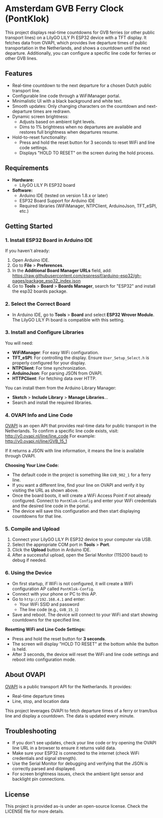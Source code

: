 # Amsterdam GVB Ferry Clock (PontKlok)

This project displays real-time countdowns for GVB ferries (or other public transport lines) on a LilyGO LILY Pi ESP32 device with a TFT display. It fetches data from OVAPI, which provides live departure times of public transportation in the Netherlands, and shows a countdown until the next departure. Additionally, you can configure a specific line code for ferries or other GVB lines.

## Features
- Real-time countdown to the next departure for a chosen Dutch public transport line.
- Configurable line code through a WiFiManager portal.
- Minimalistic UI with a black background and white text.
- Smooth updates: Only changing characters on the countdown and next-departure times are redrawn.
- Dynamic screen brightness:
  - Adjusts based on ambient light levels.
  - Dims to 1% brightness when no departures are available and restores full brightness when departures resume.
- Hold-to-reset functionality:
  - Press and hold the reset button for 3 seconds to reset WiFi and line code settings. 
  - Displays "HOLD TO RESET" on the screen during the hold process.

## Requirements
- **Hardware:**
    - LilyGO LILY Pi ESP32 board
- **Software:**
    - Arduino IDE (tested on version 1.8.x or later)
    - ESP32 Board Support for Arduino IDE
    - Required libraries (WiFiManager, NTPClient, ArduinoJson, TFT_eSPI, etc.)

## Getting Started

### 1. Install ESP32 Board in Arduino IDE
If you haven't already:
1. Open Arduino IDE.
2. Go to **File** > **Preferences**.
3. In the **Additional Board Manager URLs** field, add:
   https://raw.githubusercontent.com/espressif/arduino-esp32/gh-pages/package_esp32_index.json
4. Go to **Tools** > **Board** > **Boards Manager**, search for "ESP32" and install the esp32 boards package.

### 2. Select the Correct Board
- In Arduino IDE, go to **Tools** > **Board** and select **ESP32 Wrover Module**.  
  The LilyGO LILY Pi board is compatible with this setting.

### 3. Install and Configure Libraries
You will need:
- **WiFiManager**: For easy WiFi configuration.
- **TFT_eSPI**: For controlling the display. Ensure `User_Setup_Select.h` is properly configured for your display.
- **NTPClient**: For time synchronization.
- **ArduinoJson**: For parsing JSON from OVAPI.
- **HTTPClient**: For fetching data over HTTP.

You can install them from the Arduino Library Manager:
- **Sketch** > **Include Library** > **Manage Libraries**...
- Search and install the required libraries.

### 4. OVAPI Info and Line Code
[OVAPI](http://v0.ovapi.nl/) is an open API that provides real-time data for public transport in the Netherlands. To confirm a specific line code exists, visit:
http://v0.ovapi.nl/line/line_code
For example: http://v0.ovapi.nl/line/GVB_15_1

If it returns a JSON with line information, it means the line is available through OVAPI.

**Choosing Your Line Code:**
- The default code in the project is something like `GVB_902_1` for a ferry line.
- If you want a different line, find your line on OVAPI and verify it by visiting the URL as shown above.
- Once the board boots, it will create a WiFi Access Point if not already configured. Connect to `PontKlok-Config` and enter your WiFi credentials and the desired line code in the portal.
- The device will save this configuration and then start displaying countdowns for that line.

### 5. Compile and Upload
1. Connect your LilyGO LILY Pi ESP32 device to your computer via USB.
2. Select the appropriate COM port in **Tools** > **Port**.
3. Click the **Upload** button in Arduino IDE.
4. After a successful upload, open the Serial Monitor (115200 baud) to debug if needed.

### 6. Using the Device
- On first startup, if WiFi is not configured, it will create a WiFi configuration AP called `PontKlok-Config`.
- Connect with your phone or PC to this AP.
- Go to `http://192.168.4.1` and enter:
    - Your WiFi SSID and password
    - The line code (e.g., `GVB_15_1`)
- Save and reboot. The device will connect to your WiFi and start showing countdowns for the specified line.

**Resetting WiFi and Line Code Settings:**
- Press and hold the reset button for **3 seconds**.
- The screen will display "HOLD TO RESET" at the bottom while the button is held.
- After 3 seconds, the device will reset the WiFi and line code settings and reboot into configuration mode.

## About OVAPI
[OVAPI](http://v0.ovapi.nl/) is a public transport API for the Netherlands. It provides:
- Real-time departure times
- Line, stop, and location data

This project leverages OVAPI to fetch departure times of a ferry or tram/bus line and display a countdown. The data is updated every minute.

## Troubleshooting
- If you don't see updates, check your line code or try opening the OVAPI line URL in a browser to ensure it returns valid data.
- Make sure your ESP32 is connected to the internet (check WiFi credentials and signal strength).
- Use the Serial Monitor for debugging and verifying that the JSON is correctly parsed and displayed.
- For screen brightness issues, check the ambient light sensor and backlight pin connections.

## License
This project is provided as-is under an open-source license. Check the LICENSE file for more details.